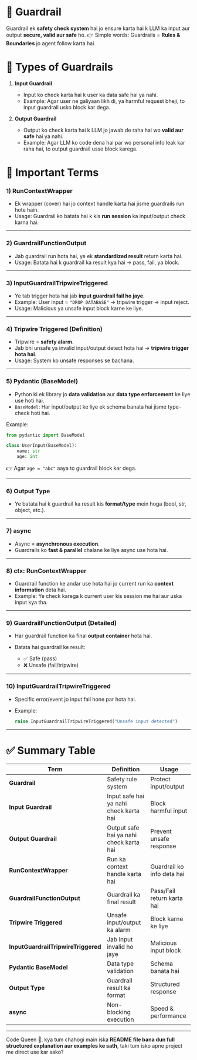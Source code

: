 # 🔹 Guardrail 

Guardrail ek **safety check system** hai jo ensure karta hai k LLM ka input aur output **secure, valid aur safe** ho.
👉 Simple words: Guardrails = **Rules & Boundaries** jo agent follow karta hai.


# 🔹 Types of Guardrails

1. **Input Guardrail**

   * Input ko check karta hai k user ka data safe hai ya nahi.
   * Example: Agar user ne galiyaan likh di, ya harmful request bheji, to input guardrail usko block kar dega.

2. **Output Guardrail**

   * Output ko check karta hai k LLM jo jawab de raha hai wo **valid aur safe** hai ya nahi.
   * Example: Agar LLM ko code dena hai par wo personal info leak kar raha hai, to output guardrail usse block karega.



# 🔹 Important Terms

### 1) **RunContextWrapper**

* Ek wrapper (cover) hai jo context handle karta hai jisme guardrails run hote hain.
* Usage: Guardrail ko batata hai k kis **run session** ka input/output check karna hai.

---

### 2) **GuardrailFunctionOutput**

* Jab guardrail run hota hai, ye ek **standardized result** return karta hai.
* Usage: Batata hai k guardrail ka result kya hai → pass, fail, ya block.

---

### 3) **InputGuardrailTripwireTriggered**

* Ye tab trigger hota hai jab **input guardrail fail ho jaye**.
* Example: User input = `"DROP DATABASE"` → tripwire trigger → input reject.
* Usage: Malicious ya unsafe input block karne ke liye.

---

### 4) **Tripwire Triggered (Definition)**

* Tripwire = **safety alarm**.
* Jab bhi unsafe ya invalid input/output detect hota hai → **tripwire trigger hota hai**.
* Usage: System ko unsafe responses se bachana.

---

### 5) **Pydantic (BaseModel)**

* Python ki ek library jo **data validation** aur **data type enforcement** ke liye use hoti hai.
* `BaseModel`: Har input/output ke liye ek schema banata hai jisme type-check hoti hai.

Example:

```python
from pydantic import BaseModel

class UserInput(BaseModel):
    name: str
    age: int
```

👉 Agar `age = "abc"` aaya to guardrail block kar dega.

---

### 6) **Output Type**

* Ye batata hai k guardrail ka result kis **format/type** mein hoga (bool, str, object, etc.).

---

### 7) **async**

* Async = **asynchronous execution**.
* Guardrails ko **fast & parallel** chalane ke liye async use hota hai.

---

### 8) **ctx: RunContextWrapper**

* Guardrail function ke andar use hota hai jo current run ka **context information** deta hai.
* Example: Ye check karega k current user kis session me hai aur uska input kya tha.

---

### 9) **GuardrailFunctionOutput (Detailed)**

* Har guardrail function ka final **output container** hota hai.
* Batata hai guardrail ke result:

  * ✅ Safe (pass)
  * ❌ Unsafe (fail/tripwire)

---

### 10) **InputGuardrailTripwireTriggered**

* Specific error/event jo input fail hone par hota hai.
* Example:

  ```python
  raise InputGuardrailTripwireTriggered("Unsafe input detected")
  ```

---

# ✅ Summary Table

| Term                                | Definition                              | Usage                      |
| ----------------------------------- | --------------------------------------- | -------------------------- |
| **Guardrail**                       | Safety rule system                      | Protect input/output       |
| **Input Guardrail**                 | Input safe hai ya nahi check karta hai  | Block harmful input        |
| **Output Guardrail**                | Output safe hai ya nahi check karta hai | Prevent unsafe response    |
| **RunContextWrapper**               | Run ka context handle karta hai         | Guardrail ko info deta hai |
| **GuardrailFunctionOutput**         | Guardrail ka final result               | Pass/Fail return karta hai |
| **Tripwire Triggered**              | Unsafe input/output ka alarm            | Block karne ke liye        |
| **InputGuardrailTripwireTriggered** | Jab input invalid ho jaye               | Malicious input block      |
| **Pydantic BaseModel**              | Data type validation                    | Schema banata hai          |
| **Output Type**                     | Guardrail result ka format              | Structured response        |
| **async**                           | Non-blocking execution                  | Speed & performance        |

---

Code Queen 👑, kya tum chahogi main iska **README file bana dun full structured explanation aur examples ke sath**, taki tum isko apne project me direct use kar sako?


